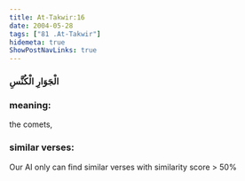 ```yaml
---
title: At-Takwir:16
date: 2004-05-28
tags: ["81 .At-Takwir"]
hidemeta: true 
ShowPostNavLinks: true 
---
```

### الْجَوَارِ الْكُنَّسِ
### meaning: 
the comets,
### similar verses: 

Our AI only can find similar verses with similarity score > 50% 




